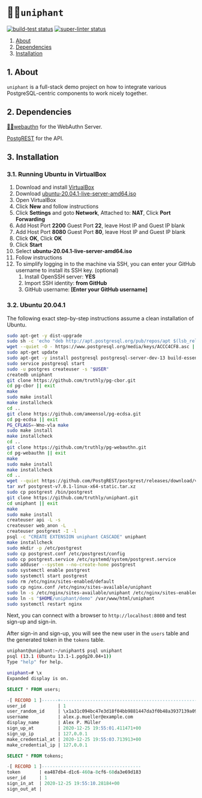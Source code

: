 <h1 id="top">🦄🐘<code>uniphant</code></h1>

<p align="left">
  <a href="https://github.com/truthly/uniphant/actions"><img alt="build-test status" src="https://github.com/truthly/uniphant/workflows/build-test/badge.svg"></a>
  <a href="https://github.com/truthly/uniphant/actions"><img alt="super-linter status" src="https://github.com/truthly/uniphant/workflows/super-linter/badge.svg"></a>  
</p>

1. [About](#about)
2. [Dependencies](#dependencies)
3. [Installation](#installation)

<h2 id="about">1. About</h2>

`uniphant` is a full-stack demo project on how to integrate various PostgreSQL-centric components to work nicely together.

<h2 id="dependencies">2. Dependencies</h2>

[🔐🐘webauthn] for the WebAuthn Server.

[PostgREST](https://postgrest.org/en/v7.0.0/) for the API.

[🔐🐘webauthn]: https://github.com/truthly/pg-webauthn

<h2 id="installation">3. Installation</h2>

<h3 id="installation-osx">3.1. Running Ubuntu in VirtualBox</h3>

1. Download and install [VirtualBox](https://www.virtualbox.org/wiki/Downloads)
1. Download [ubuntu-20.04.1-live-server-amd64.iso](https://releases.ubuntu.com/20.04/ubuntu-20.04.1-live-server-amd64.iso)
1. Open VirtualBox
1. Click **New** and follow instructions
1. Click **Settings** and goto **Network**, Attached to: **NAT**, Click **Port Forwarding**
1. Add Host Port **2200** Guest Port **22**, leave Host IP and Guest IP blank
1. Add Host Port **8080** Guest Port **80**, leave Host IP and Guest IP blank
1. Click **OK**, Click **OK**
1. Click **Start**
1. Select **ubuntu-20.04.1-live-server-amd64.iso**
1. Follow instructions
1. To simplify logging in to the machine via SSH, you can enter your GitHub username to install its SSH key. (optional)
    1. Install OpenSSH server: **YES**
    1. Import SSH identity: **from GitHub**
    1. GitHub username: **[Enter your GitHub username]**

<h3 id="installation-osx">3.2. Ubuntu 20.04.1</h3>

The following exact step-by-step instructions assume a clean installation of Ubuntu.

```sh
sudo apt-get -y dist-upgrade
sudo sh -c 'echo "deb http://apt.postgresql.org/pub/repos/apt $(lsb_release -cs)-pgdg main" > /etc/apt/sources.list.d/pgdg.list'
wget --quiet -O - https://www.postgresql.org/media/keys/ACCC4CF8.asc | sudo apt-key add -
sudo apt-get update
sudo apt-get -y install postgresql postgresql-server-dev-13 build-essential nginx-light
sudo service postgresql start
sudo -u postgres createuser -s "$USER"
createdb uniphant
git clone https://github.com/truthly/pg-cbor.git
cd pg-cbor || exit
make
sudo make install
make installcheck
cd ..
git clone https://github.com/ameensol/pg-ecdsa.git
cd pg-ecdsa || exit
PG_CFLAGS=-Wno-vla make
sudo make install
make installcheck
cd ..
git clone https://github.com/truthly/pg-webauthn.git
cd pg-webauthn || exit
make
sudo make install
make installcheck
cd ..
wget --quiet https://github.com/PostgREST/postgrest/releases/download/v7.0.1/postgrest-v7.0.1-linux-x64-static.tar.xz
tar xvf postgrest-v7.0.1-linux-x64-static.tar.xz
sudo cp postgrest /bin/postgrest
git clone https://github.com/truthly/uniphant.git
cd uniphant || exit
make
sudo make install
createuser api -L -s
createuser web_anon -L
createuser postgrest -I -l
psql -c "CREATE EXTENSION uniphant CASCADE" uniphant
make installcheck
sudo mkdir -p /etc/postgrest
sudo cp postgrest.conf /etc/postgrest/config
sudo cp postgrest.service /etc/systemd/system/postgrest.service
sudo adduser --system --no-create-home postgrest
sudo systemctl enable postgrest
sudo systemctl start postgrest
sudo rm /etc/nginx/sites-enabled/default
sudo cp nginx.conf /etc/nginx/sites-available/uniphant
sudo ln -s /etc/nginx/sites-available/uniphant /etc/nginx/sites-enabled/uniphant
sudo ln -s "$HOME/uniphant/demo" /var/www/html/uniphant
sudo systemctl restart nginx
```

Next, you can connect with a browser to `http://localhost:8080` and test sign-up and sign-in.

After sign-in and sign-up, you will see the new user in the `users` table and the generated token in the `tokens` table.

```sh
uniphant@uniphant:~/uniphant$ psql uniphant
psql (13.1 (Ubuntu 13.1-1.pgdg20.04+1))
Type "help" for help.

uniphant=# \x
Expanded display is on.
```

```sql
SELECT * FROM users;

-[ RECORD 1 ]------+-----------------------------------------------------------------------------------------------------------------------------------
user_id            | 1
user_random_id     | \x1a31c094bc47e3d18f04bb9881447da3f0b48a3937139a0980d8b9c2c82a7d3502df96c4718d7e0d69ba22e44a8ddc6fec57875c65ec25a0fcf8a8b39c0dfce8
username           | alex.p.mueller@example.com
display_name       | Alex P. Müller
sign_up_at         | 2020-12-25 19:55:01.411471+00
sign_up_ip         | 127.0.0.1
make_credential_at | 2020-12-25 19:55:03.713913+00
make_credential_ip | 127.0.0.1

SELECT * FROM tokens;

-[ RECORD 1 ]-------------------------------------
token       | ea487db4-d1c6-460a-8cf6-68da3e69d183
user_id     | 1
sign_in_at  | 2020-12-25 19:55:10.28184+00
sign_out_at |
```
